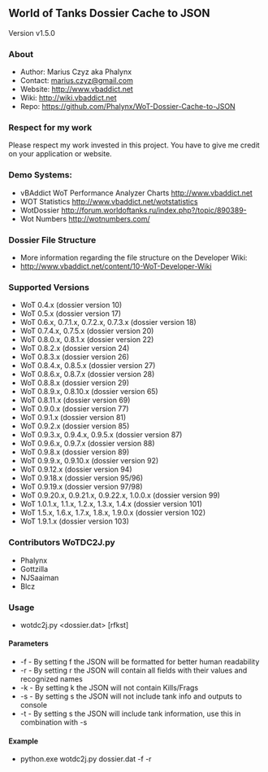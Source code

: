 World of Tanks Dossier Cache to JSON 
------------------------------------
Version v1.5.0


### About

* Author: Marius Czyz aka Phalynx
* Contact: marius.czyz@gmail.com
* Website: http://www.vbaddict.net
* Wiki: http://wiki.vbaddict.net
* Repo: https://github.com/Phalynx/WoT-Dossier-Cache-to-JSON

### Respect for my work
Please respect my work invested in this project. You have to give me credit on your application or website.


### Demo Systems:
* vBAddict WoT Performance Analyzer Charts http://www.vbaddict.net
* WOT Statistics http://www.vbaddict.net/wotstatistics
* WotDossier http://forum.worldoftanks.ru/index.php?/topic/890389-
* Wot Numbers http://wotnumbers.com/
 
### Dossier File Structure
* More information regarding the file structure on the Developer Wiki:
* http://www.vbaddict.net/content/10-WoT-Developer-Wiki


### Supported Versions
* WoT 0.4.x (dossier version 10)
* WoT 0.5.x (dossier version 17)
* WoT 0.6.x, 0.7.1.x, 0.7.2.x, 0.7.3.x (dossier version 18)
* WoT 0.7.4.x, 0.7.5.x (dossier version 20)
* WoT 0.8.0.x, 0.8.1.x (dossier version 22)
* WoT 0.8.2.x (dossier version 24)
* WoT 0.8.3.x (dossier version 26)
* WoT 0.8.4.x, 0.8.5.x (dossier version 27)
* WoT 0.8.6.x, 0.8.7.x (dossier version 28)
* WoT 0.8.8.x (dossier version 29)
* WoT 0.8.9.x, 0.8.10.x (dossier version 65)
* WoT 0.8.11.x (dossier version 69)
* WoT 0.9.0.x (dossier version 77)
* WoT 0.9.1.x (dossier version 81)
* WoT 0.9.2.x (dossier version 85)
* WoT 0.9.3.x, 0.9.4.x, 0.9.5.x (dossier version 87)
* WoT 0.9.6.x, 0.9.7.x (dossier version 88)
* WoT 0.9.8.x (dossier version 89)
* WoT 0.9.9.x, 0.9.10.x (dossier version 92)
* WoT 0.9.12.x (dossier version 94)
* WoT 0.9.18.x (dossier version 95/96)
* WoT 0.9.19.x (dossier version 97/98)
* WoT 0.9.20.x, 0.9.21.x, 0.9.22.x, 1.0.0.x (dossier version 99)
* WoT 1.0.1.x, 1.1.x, 1.2.x, 1.3.x, 1.4.x (dossier version 101)
* WoT 1.5.x, 1.6.x, 1.7.x, 1.8.x, 1.9.0.x (dossier version 102)
* WoT 1.9.1.x (dossier version 103)


### Contributors WoTDC2J.py
* Phalynx
* Gottzilla
* NJSaaiman
* Blcz


### Usage
* wotdc2j.py <dossier.dat> [rfkst]

#### Parameters
* -f - By setting f the JSON will be formatted for better human readability
* -r - By setting r the JSON will contain all fields with their values and recognized names
* -k - By setting k the JSON will not contain Kills/Frags
* -s - By setting s the JSON will not include tank info and outputs to console
* -t - By setting s the JSON will include tank information, use this in combination with -s



#### Example
* python.exe wotdc2j.py dossier.dat -f -r

